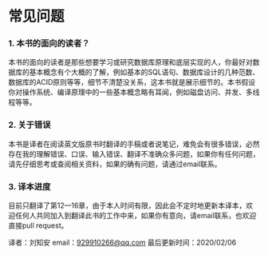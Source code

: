 # 常见问题

### 1. 本书的面向的读者？
本书的面向的读者是那些想要学习或研究数据库原理和底层实现的人，你最好对数据库的基本概念有个大概的了解，例如基本的SQL语句、数据库设计的几种范数、数据库的ACID原则等等，细节不清楚没关系，这本书就是展示细节的。本书假设你对操作系统、编译原理中的一些基本概念略有耳闻，例如磁盘访问、并发、多线程等等。

### 2. 关于错误
本书是译者在阅读英文版原书时翻译的手稿或者说笔记，难免会有很多错误，必然存在我的理解错误、口误、输入错误、翻译不准确众多问题，如果你有任何问题，请先仔细思考或查阅相关资料，如果的确有问题，请通过email联系。

### 3. 译本进度
目前只翻译了第12—16章，由于本人时间有限，因此会不定时地更新本译本，欢迎任何人共同加入到翻译此书的工作中来，如果你有意向，请email联系，也欢迎直接pull request。

译者：刘知安
email：929910266@qq.com
最后更新时间：2020/02/06
